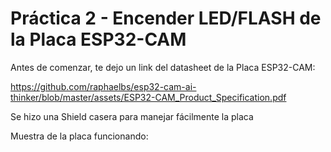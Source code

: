 # Práctica 2 - Encender LED/FLASH de la Placa ESP32-CAM

Antes de comenzar, te dejo un link del datasheet de la Placa ESP32-CAM:

https://github.com/raphaelbs/esp32-cam-ai-thinker/blob/master/assets/ESP32-CAM_Product_Specification.pdf

Se hizo una Shield casera para manejar fácilmente la placa



Muestra de la placa funcionando:

